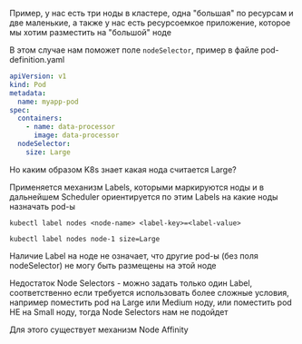 Пример, у нас есть три ноды в кластере, одна "большая" по ресурсам и две маленькие, а также у нас есть ресурсоемкое приложение, которое мы хотим разместить на "большой" ноде

В этом случае нам поможет поле `nodeSelector`, пример в файле pod-definition.yaml

```yaml
apiVersion: v1
kind: Pod
metadata:
  name: myapp-pod
spec:
  containers:
    - name: data-processor
      image: data-processor
  nodeSelector:
    size: Large
```

Но каким образом K8s знает какая нода считается Large?

Применяется механизм Labels, которыми маркируются ноды и в дальнейшем Scheduler ориентируется по этим Labels на какие ноды назначать pod-ы

`kubectl label nodes <node-name> <label-key>=<label-value>`

`kubectl label nodes node-1 size=Large`

Наличие Label на ноде не означает, что другие pod-ы (без поля nodeSelector) не могу быть размещены на этой ноде

Недостаток Node Selectors - можно задать только один Label, соответственно если требуется использовать более сложные условия, например поместить pod на Large или Medium ноду, или поместить pod НЕ на Small ноду, тогда Node Selectors нам не подойдет

Для этого существует механизм Node Affinity